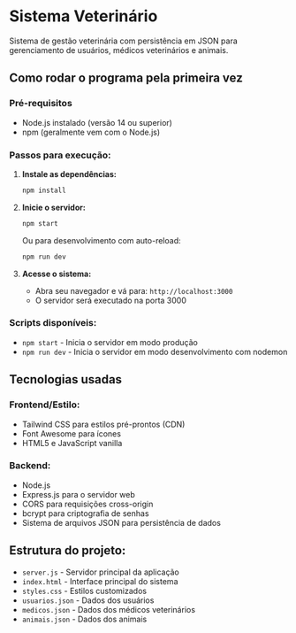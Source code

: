 # Sistema Veterinário

Sistema de gestão veterinária com persistência em JSON para gerenciamento de usuários, médicos veterinários e animais.

## Como rodar o programa pela primeira vez

### Pré-requisitos
- Node.js instalado (versão 14 ou superior)
- npm (geralmente vem com o Node.js)

### Passos para execução:

1. **Instale as dependências:**
   ```bash
   npm install
   ```

2. **Inicie o servidor:**
   ```bash
   npm start
   ```
   
   Ou para desenvolvimento com auto-reload:
   ```bash
   npm run dev
   ```

3. **Acesse o sistema:**
   - Abra seu navegador e vá para: `http://localhost:3000`
   - O servidor será executado na porta 3000

### Scripts disponíveis:
- `npm start` - Inicia o servidor em modo produção
- `npm run dev` - Inicia o servidor em modo desenvolvimento com nodemon

## Tecnologias usadas

### Frontend/Estilo:
- Tailwind CSS para estilos pré-prontos (CDN)
- Font Awesome para ícones
- HTML5 e JavaScript vanilla

### Backend:
- Node.js
- Express.js para o servidor web
- CORS para requisições cross-origin
- bcrypt para criptografia de senhas
- Sistema de arquivos JSON para persistência de dados

## Estrutura do projeto:
- `server.js` - Servidor principal da aplicação
- `index.html` - Interface principal do sistema
- `styles.css` - Estilos customizados
- `usuarios.json` - Dados dos usuários
- `medicos.json` - Dados dos médicos veterinários
- `animais.json` - Dados dos animais
